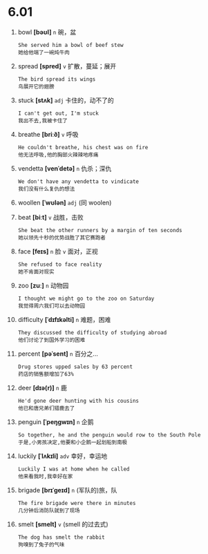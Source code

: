 # 6.01


1. bowl **[bəʊl]** `n` 碗，盆
    ```
    She served him a bowl of beef stew
    她给他端了一碗炖牛肉
    ```

2. spread **[spred]** `v` 扩散，蔓延；展开
    ```
    The bird spread its wings
    鸟展开它的翅膀
    ```

3. stuck **[stʌk]** `adj` 卡住的，动不了的
    ```
    I can't get out, I'm stuck
    我出不去,我被卡住了
    ```

4. breathe **[briːð]** `v` 呼吸
    ```
    He couldn't breathe, his chest was on fire
    他无法呼吸,他的胸部火辣辣地疼痛
    ```

5. vendetta **[venˈdetə]** `n` 仇杀；深仇
    ```
    We don't have any vendetta to vindicate
    我们没有什么复仇的想法
    ```

6. woollen **[ˈwʊlən]** `adj` (同 woolen)

7. beat **[biːt]** `v` 战胜，击败
    ```
    She beat the other runners by a margin of ten seconds
    她以领先十秒的优势战胜了其它赛跑者
    ```

8. face **[feɪs]** `n` 脸 `v` 面对，正视
    ```
    She refused to face reality
    她不肯面对现实
    ```

9. zoo **[zuː]** `n` 动物园
    ```
    I thought we might go to the zoo on Saturday
    我觉得周六我们可以去动物园
    ```

10. difficulty **[ˈdɪfɪkəlti]** `n` 难题，困难
    ```
    They discussed the difficulty of studying abroad
    他们讨论了到国外学习的困难
    ```

11. percent **[pəˈsent]** `n` 百分之...
    ```
    Drug stores upped sales by 63 percent
    药店的销售额增加了63%
    ```

12. deer **[dɪə(r)]** `n` 鹿
    ```
    He'd gone deer hunting with his cousins
    他已和唐兄弟们猎鹿去了
    ```

13. penguin **[ˈpeŋɡwɪn]** `n` 企鹅
    ```
    So together, he and the penguin would row to the South Pole
    于是,小男孩决定,他要和小企鹅一起划船到南极
    ```

14. luckily **[ˈlʌkɪli]** `adv` 幸好，幸运地
    ```
    Luckily I was at home when he called
    他来看我时,我幸好在家
    ```

15. brigade **[brɪˈɡeɪd]** `n` (军队的)旅，队
    ```
    The fire brigade were there in minutes
    几分钟后消防队就到了现场
    ```

16. smelt **[smelt]** `v` (smell 的过去式)
    ```
    The dog has smelt the rabbit
    狗嗅到了兔子的气味
    ```
